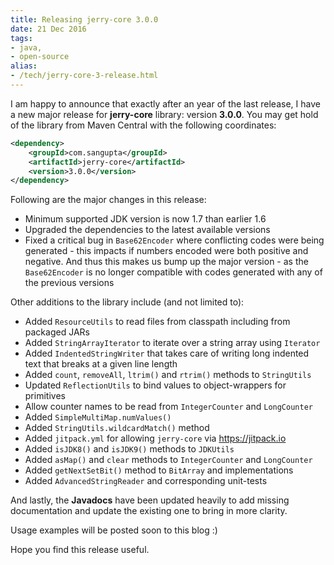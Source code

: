 ```yaml
---
title: Releasing jerry-core 3.0.0
date: 21 Dec 2016
tags: 
- java,
- open-source
alias:
- /tech/jerry-core-3-release.html
---
```


I am happy to announce that exactly after an year of the last release, I have a
new major release for **jerry-core** library: version **3.0.0**. You may get hold
of the library from Maven Central with the following coordinates:

```xml
<dependency>
    <groupId>com.sangupta</groupId>
    <artifactId>jerry-core</artifactId>
    <version>3.0.0</version>
</dependency>
```

<!-- break here -->

Following are the major changes in this release:

* Minimum supported JDK version is now 1.7 than earlier 1.6
* Upgraded the dependencies to the latest available versions
* Fixed a critical bug in `Base62Encoder` where conflicting codes were being
generated - this impacts if numbers encoded were both positive and negative. And
thus this makes us bump up the major version - as the `Base62Encoder` is no longer
compatible with codes generated with any of the previous versions

Other additions to the library include (and not limited to):

* Added `ResourceUtils` to read files from classpath including from packaged JARs
* Added `StringArrayIterator` to iterate over a string array using `Iterator`
* Added `IndentedStringWriter` that takes care of writing long indented text that
breaks at a given line length
* Added `count`, `removeAll`, `ltrim()` and `rtrim()` methods to `StringUtils`
* Updated `ReflectionUtils` to bind values to object-wrappers for primitives
* Allow counter names to be read from `IntegerCounter` and `LongCounter`
* Added `SimpleMultiMap.numValues()`
* Added `StringUtils.wildcardMatch()` method
* Added `jitpack.yml` for allowing `jerry-core` via https://jitpack.io
* Added `isJDK8()` and `isJDK9()` methods to `JDKUtils`
* Added `asMap()` and `clear` methods to `IntegerCounter` and `LongCounter`
* Added `getNextSetBit()` method to `BitArray` and implementations
* Added `AdvancedStringReader` and corresponding unit-tests

And lastly, the **Javadocs** have been updated heavily to add missing documentation
and update the existing one to bring in more clarity.

Usage examples will be posted soon to this blog :)

Hope you find this release useful.